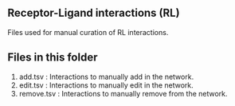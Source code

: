 ## Receptor-Ligand interactions (RL)
Files used for manual curation of RL interactions.

## Files in this folder 
1. add.tsv : Interactions to manually add in the network.
2. edit.tsv : Interactions to manually edit in the network.
3. remove.tsv : Interactions to manually remove from the network.
